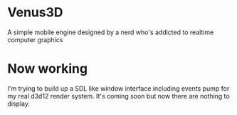 # Venus3D
A simple mobile engine designed by a nerd who's addicted to realtime computer graphics

# Now working
I'm trying to build up a SDL like window interface including events pump for my real d3d12 render system. It's coming soon but now there are nothing to display.
